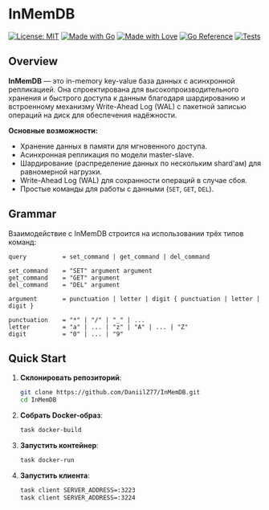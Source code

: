 # InMemDB

[![License: MIT](https://img.shields.io/badge/License-MIT-yellow.svg)](LICENSE)
[![Made with Go](https://img.shields.io/badge/Made_with-Go-1f425f.svg)](https://go.dev/)
[![Made with Love](https://img.shields.io/badge/Made_with-♥-red.svg)](#)
[![Go Reference](https://img.shields.io/badge/Go-Reference-blue.svg)](https://go.dev/)
[![Tests](https://github.com/DaniilZ77/InMemDB/actions/workflows/ci.yml/badge.svg)](https://github.com/DaniilZ77/InMemDB/actions/workflows/ci.yml)


## Overview

**InMemDB** — это in-memory key-value база данных с асинхронной репликацией. Она спроектирована для высокопроизводительного хранения и быстрого доступа к данным благодаря шардированию и встроенному механизму Write-Ahead Log (WAL) с пакетной записью операций на диск для обеспечения надёжности.

**Основные возможности:**
- Хранение данных в памяти для мгновенного доступа.
- Асинхронная репликация по модели master-slave.
- Шардирование (распределение данных по нескольким shard'ам) для равномерной нагрузки.
- Write-Ahead Log (WAL) для сохранности операций в случае сбоя.
- Простые команды для работы с данными (`SET`, `GET`, `DEL`).

## Grammar

Взаимодействие с InMemDB строится на использовании трёх типов команд:
```ebnf
query          = set_command | get_command | del_command

set_command    = "SET" argument argument
get_command    = "GET" argument
del_command    = "DEL" argument

argument       = punctuation | letter | digit { punctuation | letter | digit }

punctuation    = "*" | "/" | "_" | ...
letter         = "a" | ... | "z" | "A" | ... | "Z"
digit          = "0" | ... | "9"
```

## Quick Start

1. **Склонировать репозиторий**:
    ```bash
    git clone https://github.com/DaniilZ77/InMemDB.git
    cd InMemDB
    ```
2. **Собрать Docker-образ**:
    ```bash
    task docker-build
    ```
3. **Запустить контейнер**:
    ```bash
    task docker-run
    ```
4. **Запустить клиента**:
    ```bash
    task client SERVER_ADDRESS=:3223
    task client SERVER_ADDRESS=:3224
    ```